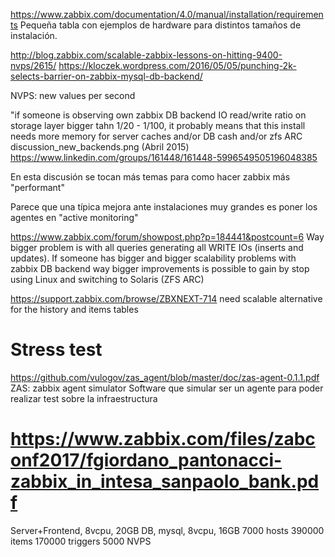 https://www.zabbix.com/documentation/4.0/manual/installation/requirements
Pequeña tabla con ejemplos de hardware para distintos tamaños de instalación.


http://blog.zabbix.com/scalable-zabbix-lessons-on-hitting-9400-nvps/2615/
https://kloczek.wordpress.com/2016/05/05/punching-2k-selects-barrier-on-zabbix-mysql-db-backend/


NVPS: new values per second


"if someone is observing own zabbix DB backend IO read/write ratio on storage layer bigger tahn 1/20 - 1/100, it probably means that this install needs more memory for server caches and/or DB cash and/or zfs ARC
discussion_new_backends.png (Abril 2015)
https://www.linkedin.com/groups/161448/161448-5996549505196048385

En esta discusión se tocan más temas para como hacer zabbix más "performant"


Parece que una típica mejora ante instalaciones muy grandes es poner los agentes en "active monitoring"



https://www.zabbix.com/forum/showpost.php?p=184441&postcount=6
Way bigger problem is with all queries generating all WRITE IOs (inserts and updates).
If someone has bigger and bigger scalability problems with zabbix DB backend way bigger improvements is possible to gain by stop using Linux and switching to Solaris (ZFS ARC)


https://support.zabbix.com/browse/ZBXNEXT-714
need scalable alternative for the history and items tables



# Stress test
https://github.com/vulogov/zas_agent/blob/master/doc/zas-agent-0.1.1.pdf
ZAS: zabbix agent simulator
Software que simular ser un agente para poder realizar test sobre la infraestructura




# https://www.zabbix.com/files/zabconf2017/fgiordano_pantonacci-zabbix_in_intesa_sanpaolo_bank.pdf
Server+Frontend, 8vcpu, 20GB
DB, mysql, 8vcpu, 16GB
7000 hosts
390000 items
170000 triggers
5000 NVPS
